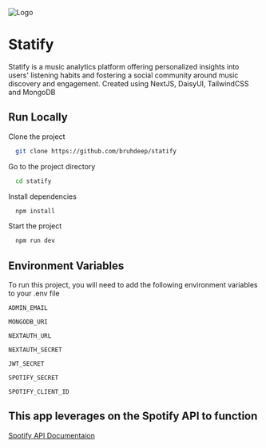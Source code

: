 
![Logo](https://i.ibb.co/41FKv0m/image.png)
# Statify

Statify is a music analytics platform offering personalized insights into users' listening habits and fostering a social community around music discovery and engagement. Created using NextJS, DaisyUI, TailwindCSS and MongoDB


## Run Locally

Clone the project

```bash
  git clone https://github.com/bruhdeep/statify
```

Go to the project directory

```bash
  cd statify
```

Install dependencies

```bash
  npm install
```

Start the project

```bash
  npm run dev
```


## Environment Variables

To run this project, you will need to add the following environment variables to your .env file

`ADMIN_EMAIL`

`MONGODB_URI`

`NEXTAUTH_URL`

`NEXTAUTH_SECRET`

`JWT_SECRET`

`SPOTIFY_SECRET`

`SPOTIFY_CLIENT_ID`
## This app leverages on the Spotify API to function

[Spotify API Documentaion](https://developer.spotify.com/documentation/web-api)

